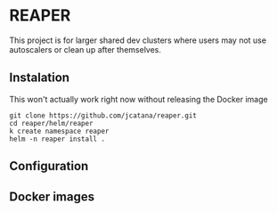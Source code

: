 # REAPER

This project is for larger shared dev clusters where users may not use autoscalers or clean up after themselves.

## Instalation
This won't actually work right now without releasing the Docker image
```
git clone https://github.com/jcatana/reaper.git
cd reaper/helm/reaper
k create namespace reaper
helm -n reaper install . 
```

## Configuration



## Docker images

